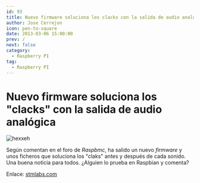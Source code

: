 ```yaml
---
id: 93
title: Nuevo firmware soluciona los clacks con la salida de audio analógica
author: Jose Cerrejon
icon: pen-to-square
date: 2013-03-06 15:00:00
prev: /
next: false
category:
  - Raspberry PI
tag:
  - Raspberry PI
---
```


# Nuevo firmware soluciona los "clacks" con la salida de audio analógica

![hexxeh](/images/firmware.jpg)

Según comentan en el foro de *Raspbmc*, ha salido un nuevo *firmware* y unos ficheros que soluciona los "claks" antes y después de cada sonido. Una buena noticia para todos. ¿Alguien lo prueba en Raspbian y comenta?

Enlace: [stmlabs.com](http://forum.stmlabs.com/showthread.php?tid=4573&pid=59568#pid59568)
